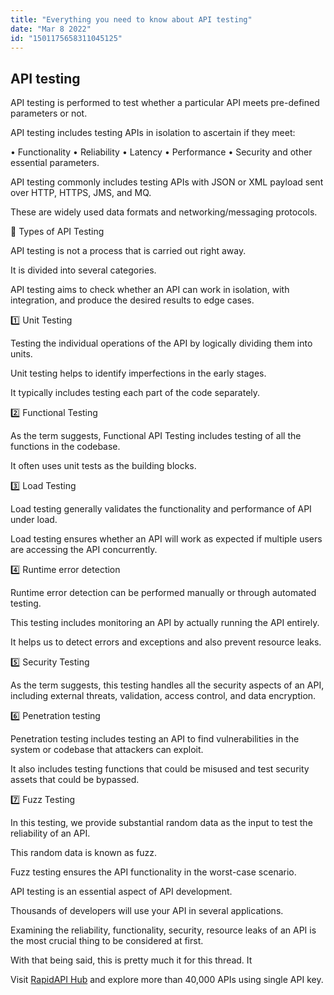 ```yaml
---
title: "Everything you need to know about API testing"
date: "Mar 8 2022"
id: "1501175658311045125"
---
```


## API testing

<Tweet>

API testing is performed to test whether a particular API meets pre-defined parameters or not.

</Tweet>

<Tweet>

API testing includes testing APIs in isolation to ascertain if they meet:

• Functionality
• Reliability
• Latency
• Performance
• Security and other essential parameters.

</Tweet>

<Tweet>

API testing commonly includes testing APIs with JSON or XML payload sent over HTTP, HTTPS, JMS, and MQ.

These are widely used data formats and networking/messaging protocols.

</Tweet>

<Tweet>

📌 Types of API Testing

API testing is not a process that is carried out right away.

It is divided into several categories. 

API testing aims to check whether an API can work in isolation, with integration, and produce the desired results to edge cases.

</Tweet>

<Tweet>

1️⃣ Unit Testing

Testing the individual operations of the API by logically dividing them into units.

Unit testing helps to identify imperfections in the early stages.

It typically includes testing each part of the code separately.

</Tweet>

<Tweet>

2️⃣ Functional Testing

As the term suggests, Functional API Testing includes testing of all the functions in the codebase.

It often uses unit tests as the building blocks.

</Tweet>

<Tweet>

3️⃣ Load Testing

Load testing generally validates the functionality and performance of API under load.

Load testing ensures whether an API will work as expected if multiple users are accessing the API concurrently.

</Tweet>

<Tweet>

4️⃣ Runtime error detection

Runtime error detection can be performed manually or through automated testing.

This testing includes monitoring an API by actually running the API entirely.

 It helps us to detect errors and exceptions and also prevent resource leaks.

</Tweet>

<Tweet>

5️⃣ Security Testing

As the term suggests, this testing handles all the security aspects of an API, including external threats, validation, access control, and data encryption.

</Tweet>

<Tweet>

6️⃣ Penetration testing

Penetration testing includes testing an API to find vulnerabilities in the system or codebase that attackers can exploit.

It also includes testing functions that could be misused and test security assets that could be bypassed.

</Tweet>

<Tweet>

7️⃣ Fuzz Testing

In this testing, we provide substantial random data as the input to test the reliability of an API.

This random data is known as fuzz.

Fuzz testing ensures the API functionality in the worst-case scenario.

</Tweet>

<Tweet>

API testing is an essential aspect of API development.

Thousands of developers will use your API in several applications.

Examining the reliability, functionality, security, resource leaks of an API is the most crucial thing to be considered at first.

</Tweet>

<Tweet>

With that being said, this is pretty much it for this thread. It

Visit [RapidAPI Hub](https://rapidapi.com/hub?utm_source=threads&utm_medium=DevRel&utm_campaign=DevRel) and explore more than 40,000 APIs using single API key.

</Tweet>
